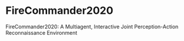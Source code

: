 # FireCommander2020
FireCommander2020: A Multiagent, Interactive Joint Perception-Action Reconnaissance Environment
